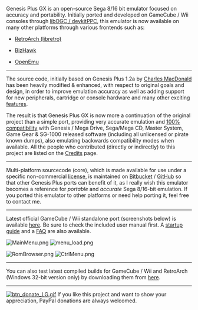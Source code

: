 Genesis Plus GX is an open-source Sega 8/16 bit emulator focused on accuracy and portability. Initially ported and developed on GameCube / Wii consoles through [libOGC / devkitPPC](http://sourceforge.net/projects/devkitpro/), this emulator is now available on many other platforms through various frontends such as:

* [RetroArch (libretro)](http://www.libretro.com)

* [BizHawk](http://tasvideos.org/Bizhawk.html)

* [OpenEmu](http://openemu.org/)

----

The source code, initially based on Genesis Plus 1.2a by [Charles MacDonald](http://www.techno-junk.org/ ) has been heavily modified & enhanced, with respect to original goals and design, in order to improve emulation accuracy as well as adding support for new peripherals, cartridge or console hardware and many other exciting [features](https://bitbucket.org/eke/genesis-plus-gx/src/master/wiki/Features.md).

The result is that Genesis Plus GX is now more a continuation of the original project than a simple port, providing very accurate emulation and [100% compatibility](https://bitbucket.org/eke/genesis-plus-gx/src/master/wiki/Compatibility.md) with Genesis / Mega Drive, Sega/Mega CD, Master System, Game Gear & SG-1000 released software (including all unlicensed or pirate known dumps), also emulating backwards compatibility modes when available. All the people who contributed (directly or indirectly) to this project are listed on the [Credits](https://bitbucket.org/eke/genesis-plus-gx/src/master/wiki/Credits.md) page.

----

Multi-platform sourcecode (core), which is made available for use under a specific non-commercial [license](https://bitbucket.org/eke/genesis-plus-gx/src/master/LICENSE.txt), is maintained on [Bitbucket](https://bitbucket.org/eke/genesis-plus-gx/src/) / [GitHub](https://github.com/ekeeke/Genesis-Plus-GX) so that other Genesis Plus ports can benefit of it, as I really wish this emulator becomes a reference for _portable_ and _accurate_ Sega 8/16-bit emulation. If you ported this emulator to other platforms or need help porting it, feel free to contact me.

----

Latest official GameCube / Wii standalone port (screenshots below) is available [here](https://bitbucket.org/eke/genesis-plus-gx/downloads). Be sure to check the included user manual first. A [startup guide](https://bitbucket.org/eke/genesis-plus-gx/src/master/wiki/Getting%20Started.md) and a [FAQ](https://bitbucket.org/eke/genesis-plus-gx/src/master/wiki/Frequently%20Asked%20Questions.md) are also available.

![MainMenu.png](https://bitbucket.org/repo/7AjE6M/images/3565283297-MainMenu.png)
![menu_load.png](https://bitbucket.org/repo/7AjE6M/images/164055790-menu_load.png)

![RomBrowser.png](https://bitbucket.org/repo/7AjE6M/images/1972035547-RomBrowser.png)
![CtrlMenu.png](https://bitbucket.org/repo/7AjE6M/images/2283464354-CtrlMenu.png)

----

You can also test latest compiled builds for GameCube / Wii and RetroArch (Windows 32-bit version only) by downloading them from [here](https://bitbucket.org/eke/genesis-plus-gx/src/master/builds/).



----

[![btn_donate_LG.gif](https://www.paypalobjects.com/en_US/i/btn/btn_donate_LG.gif)](https://www.paypal.com/cgi-bin/webscr?cmd=_s-xclick&hosted_button_id=2966212) If you like this project and want to show your appreciation, PayPal donations are always welcomed.
